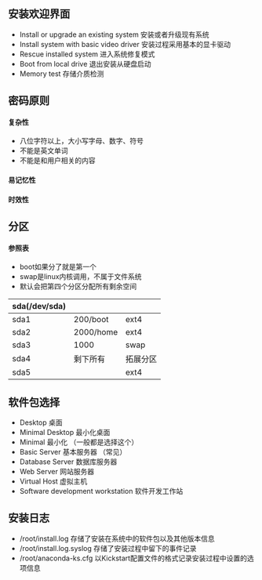 ## 安装欢迎界面

- Install or upgrade an existing system   安装或者升级现有系统
- Install system with basic video driver   安装过程采用基本的显卡驱动
- Rescue installed system 进入系统修复模式
- Boot from local drive 退出安装从硬盘启动
- Memory test 存储介质检测



## 密码原则

#### 复杂性

- 八位字符以上，大小写字母、数字、符号
- 不能是英文单词
- 不能是和用户相关的内容

#### 易记忆性

#### 时效性



## 分区

#### 参照表

- boot如果分了就是第一个
- swap是linux内核调用，不属于文件系统
- 默认会把第四个分区分配所有剩余空间

| sda(/dev/sda) |           |          |
| ------------- | --------- | -------- |
| sda1          | 200/boot  | ext4     |
| sda2          | 2000/home | ext4     |
| sda3          | 1000      | swap     |
| sda4          | 剩下所有  | 拓展分区 |
| sda5          |           | ext4     |



## 软件包选择

- Desktop 桌面
- Minimal Desktop 最小化桌面
- Minimal 最小化   （一般都是选择这个）
- Basic Server 基本服务器 （常见）
- Database Server 数据库服务器
- Web Server 网站服务器
- Virtual Host 虚拟主机
- Software development workstation 软件开发工作站



## 安装日志

- /root/install.log  存储了安装在系统中的软件包以及其他版本信息
- /root/install.log.syslog 存储了安装过程中留下的事件记录
- /root/anaconda-ks.cfg  以Kickstart配置文件的格式记录安装过程中设置的选项信息
